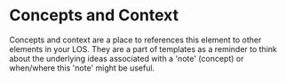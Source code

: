# Concepts and Context

Concepts and context are a place to references this element to other elements in your LOS.
They are a part of templates as a reminder to think about the underlying ideas associated with a 'note' (concept) or when/where this 'note' might be useful. 